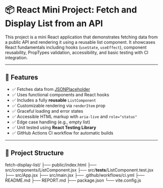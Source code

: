 # 📦 React Mini Project: Fetch and Display List from an API

This project is a mini React application that demonstrates fetching data from a public API and rendering it using a reusable list component. It showcases React fundamentals including hooks (`useState`, `useEffect`), component reusability, PropTypes validation, accessibility, and basic testing with CI integration.

---

## 🚀 Features

- ✅ Fetches data from [JSONPlaceholder](https://jsonplaceholder.typicode.com/users)
- ✅ Uses functional components and React hooks
- ✅ Includes a fully **reusable** `ListComponent`
- ✅ Customizable rendering via `renderItem` prop
- ✅ Graceful loading and error states
- ✅ Accessible HTML markup with `aria-live` and `role="status"`
- ✅ Edge case handling (e.g., empty list)
- ✅ Unit tested using **React Testing Library**
- ✅ GitHub Actions CI workflow for automatic builds

---

## 📁 Project Structure

fetch-display-list/
├── public/index.html
├── src/components/ListComponent.jsx
├── src/__tests__/ListComponent.test.jsx
├── src/App.jsx
├── src/main.jsx
├── .github/workflows/ci.yml
├── README.md
├── REPORT.md
├── package.json
└── vite.config.js
